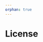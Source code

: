 ```yaml
---
orphan: true
---
```


# License

```{include} ../LICENSE

```
                                                                                                                                                                                                                                                                                                                                                                                                              